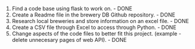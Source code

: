 1. Find a code base using flask to work on. - DONE
2. Create a Readme file in the brewery DB  Github repository.  - DONE
3. Research local breweries and store information on an excel file. - DONE
3. Create a CSV file through Excel to access through Python. - DONE
4. Change aspects of the code files to better fit this project. (example - delete unnecesary pages of web API). - DONE
